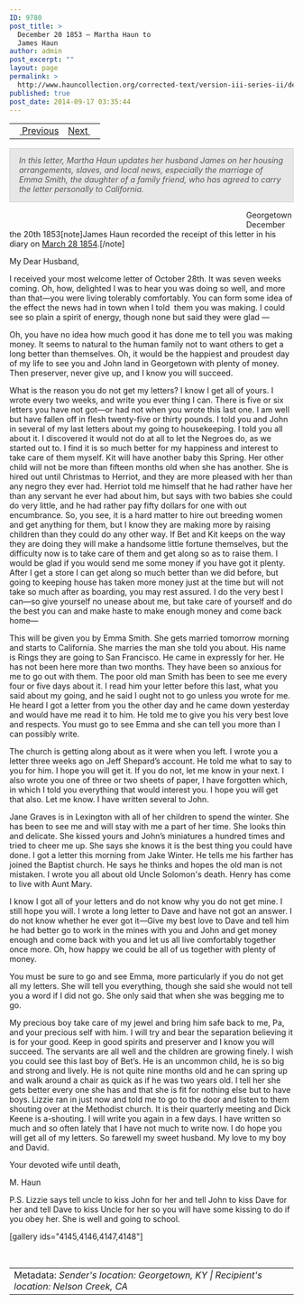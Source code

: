 ```yaml
---
ID: 9780
post_title: >
  December 20 1853 – Martha Haun to
  James Haun
author: admin
post_excerpt: ""
layout: page
permalink: >
  http://www.hauncollection.org/corrected-text/version-iii-series-ii/december-20-1853-martha-haun-to-james-haun/
published: true
post_date: 2014-09-17 03:35:44
---
```

<table style="width: 100%;">
<tbody>
<tr>
<td style="text-align: left;"><a title="November 29 1853" href="http://www.hauncollection.org/version-3/version-iii-series-ii/november-29-1853-martha-haun-to-james-haun/"><img src="https://lh3.googleusercontent.com/-EFJpxxNiPNw/VqgtWBCZrMI/AAAAAAAAAFU/WfY4lPFWWkg/s800-Ic42/Soeb-Plain-Arrows-8-10px.png" alt="" width="10" height="10" /> Previous</a></td>
<td style="text-align: right;"><a title="January 6 1854" href="http://www.hauncollection.org/version-3/version-iii-series-ii/january-6-1854-martha-haun-to-james-haun/">Next <img src="https://lh3.googleusercontent.com/-67k0cYlpXHw/VqgtWKz1MXI/AAAAAAAAAFU/k9PW_Piyurk/s800-Ic42/Soeb-Plain-Arrows-5-10px.png" alt="" width="10" height="10" /></a></td>
</tr>
</tbody>
</table>
<p style="padding: 12px 16px 14px 16px; color: #555555; background-color: #e8e7e7; border: #d2d0cf 1px solid;"><em>In this letter, Martha Haun updates her husband James on her housing arrangements, slaves, and local news, especially the marriage of Emma Smith, the daughter of a family friend, who has agreed to carry the letter personally to California.
</em></p>
<span style="margin-left: 420px;">Georgetown</span>
<span style="margin-left: 420px;">December the 20th 1853[note]James Haun recorded the receipt of this letter in his diary on <a title="March 1854" href="http://www.hauncollection.org/version-3/version-iii-series-i/march-1854/">March 28 1854</a>.[/note]</span>

My Dear Husband,

I received your most welcome letter of October 28th. It was seven weeks coming. Oh, how, delighted I was to hear you was doing so well, and more than that—you were living tolerably comfortably. You can form some idea of the effect the news had in town when I told  them you was making. I could see so plain a spirit of energy, though none but said they were glad —

Oh, you have no idea how much good it has done me to tell you was making money. It seems to natural to the human family not to want others to get a long better than themselves. Oh, it would be the happiest and proudest day of my life to see you and John land in Georgetown with plenty of money. Then preserver, never give up, and I know you will succeed.

What is the reason you do not get my letters? I know I get all of yours. I wrote every two weeks, and write you ever thing I can. There is five or six letters you have not got—or had not when you wrote this last one. I am well but have fallen off in flesh twenty-five or thirty pounds. I told you and John in several of my last letters about my going to housekeeping. I told you all about it. I discovered it would not do at all to let the Negroes do, as we started out to. I find it is so much better for my happiness and interest to take care of them myself. Kit will have another baby this Spring. Her other child will not be more than fifteen months old when she has another. She is hired out until Christmas to Herriot, and they are more pleased with her than any negro they ever had. Herriot told me himself that he had rather have her than any servant he ever had about him, but says with two babies she could do very little, and he had rather pay fifty dollars for one with out encumbrance. So, you see, it is a hard matter to hire out breeding women and get anything for them, but I know they are making more by raising children than they could do any other way. If Bet and Kit keeps on the way they are doing they will make a handsome little fortune themselves, but the difficulty now is to take care of them and get along so as to raise them. I would be glad if you would send me some money if you have got it plenty. After I get a store I can get along so much better than we did before, but going to keeping house has taken more money just at the time but will not take so much after as boarding, you may rest assured. I do the very best I can—so give yourself no unease about me, but take care of yourself and do the best you can and make haste to make enough money and come back home—

This will be given you by Emma Smith. She gets married tomorrow morning and starts to California. She marries the man she told you about. His name is Rings they are going to San Francisco. He came in expressly for her. He has not been here more than two months. They have been so anxious for me to go out with them. The poor old man Smith has been to see me every four or five days about it. I read him your letter before this last, what you said about my going, and he said I ought not to go unless you wrote for me. He heard I got a letter from you the other day and he came down yesterday and would have me read it to him. He told me to give you his very best love and respects. You must go to see Emma and she can tell you more than I can possibly write.

The church is getting along about as it were when you left. I wrote you a letter three weeks ago on Jeff Shepard’s account. He told me what to say to you for him. I hope you will get it. If you do not, let me know in your next. I also wrote you one of three or two sheets of paper, I have forgotten which, in which I told you everything that would interest you. I hope you will get that also. Let me know. I have written several to John.

Jane Graves is in Lexington with all of her children to spend the winter. She has been to see me and will stay with me a part of her time. She looks thin and delicate. She kissed yours and John’s miniatures a hundred times and tried to cheer me up. She says she knows it is the best thing you could have done. I got a letter this morning from Jake Winter. He tells me his farther has joined the Baptist church. He says he thinks and hopes the old man is not mistaken. I wrote you all about old Uncle Solomon's death. Henry has come to live with Aunt Mary.

I know I got all of your letters and do not know why you do not get mine. I still hope you will. I wrote a long letter to Dave and have not got an answer. I do not know whether he ever got it—Give my best love to Dave and tell him he had better go to work in the mines with you and John and get money enough and come back with you and let us all live comfortably together once more. Oh, how happy we could be all of us together with plenty of money.

You must be sure to go and see Emma, more particularly if you do not get all my letters. She will tell you everything, though she said she would not tell you a word if I did not go. She only said that when she was begging me to go.

My precious boy take care of my jewel and bring him safe back to me, Pa, and your precious self with him. I will try and bear the separation believing it is for your good. Keep in good spirits and preserver and I know you will succeed. The servants are all well and the children are growing finely. I wish you could see this last boy of Bet’s. He is an uncommon child, he is so big and strong and lively. He is not quite nine months old and he can spring up and walk around a chair as quick as if he was two years old. I tell her she gets better every one she has and that she is fit for nothing else but to have boys. Lizzie ran in just now and told me to go to the door and listen to them shouting over at the Methodist church. It is their quarterly meeting and Dick Keene is a-shouting. I will write you again in a few days. I have written so much and so often lately that I have not much to write now. I do hope you will get all of my letters. So farewell my sweet husband. My love to my boy and David.

Your devoted wife until death,

M. Haun

P.S. Lizzie says tell uncle to kiss John for her and tell John to kiss Dave for her and tell Dave to kiss Uncle for her so you will have some kissing to do if you obey her. She is well and going to school.

[gallery ids="4145,4146,4147,4148"]

&nbsp;
<table style="width: 100%;">
<tbody>
<tr>
<td>Metadata: <em>Sender's location: Georgetown, KY | Recipient's location: Nelson Creek, CA</em></td>
</tr>
</tbody>
</table>
